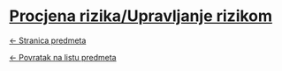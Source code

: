 # [Procjena rizika/Upravljanje rizikom](https://www.github.com/studosi-fer/PRORIZ)
[<- Stranica predmeta](https://www.fer.unizg.hr/predmet/uprriz_a)

[<- Povratak na listu predmeta](https://www.github.com/studosi/FER)